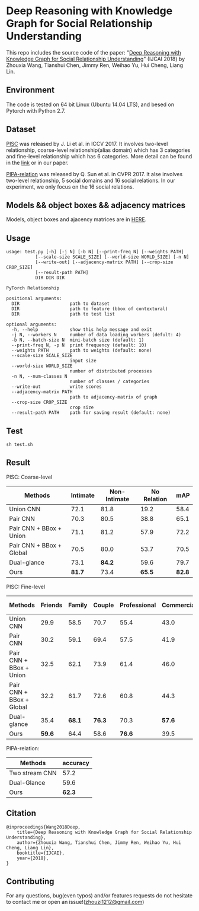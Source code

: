 # Deep Reasoning with Knowledge Graph for Social Relationship Understanding

This repo includes the source code of the paper: "[Deep Reasoning with Knowledge Graph for Social Relationship Understanding](https://arxiv.org/abs/1807.00504)" (IJCAI 2018) by Zhouxia Wang, Tianshui Chen, Jimmy Ren, Weihao Yu, Hui Cheng, Liang Lin.

## Environment

The code is tested on 64 bit Linux (Ubuntu 14.04 LTS), and besed on Pytorch with Python 2.7.

## Dataset
[PISC](https://zenodo.org/record/1059155#.WznPu_F97CI) was released by J. Li et al. in ICCV 2017. It involves two-level relationship, coarse-level relationship(alias domain) which has 3 categories and fine-level relationship which has 6 categories. More detail can be found in the [link](https://zenodo.org/record/1059155#.WznPu_F97CI) or in our paper.

[PIPA-relation](https://www.mpi-inf.mpg.de/departments/computer-vision-and-multimodal-computing/research/human-activity-recognition/social-relation-recognition/) was released by Q. Sun et al. in CVPR 2017. It alse involves two-level relationship, 5 social domains and 16 social relations. In our experiment, we only focus on the 16 social relations.

## Models && object boxes && adjacency matrices
Models, object boxes and ajacency matrices are in [HERE](https://pan.baidu.com/s/13tvWT5FmfvIFaBRE9nq1WQ).

## Usage
    usage: test.py [-h] [-j N] [-b N] [--print-freq N] [--weights PATH]
               [--scale-size SCALE_SIZE] [--world-size WORLD_SIZE] [-n N]
               [--write-out] [--adjacency-matrix PATH] [--crop-size CROP_SIZE]
               [--result-path PATH]
               DIR DIR DIR

    PyTorch Relationship

    positional arguments:
      DIR                   path to dataset
      DIR                   path to feature (bbox of contextural)
      DIR                   path to test list

    optional arguments:
      -h, --help            show this help message and exit
      -j N, --workers N     number of data loading workers (defult: 4)
      -b N, --batch-size N  mini-batch size (default: 1)
      --print-freq N, -p N  print frequency (default: 10)
      --weights PATH        path to weights (default: none)
      --scale-size SCALE_SIZE
                            input size
      --world-size WORLD_SIZE
                            number of distributed processes
      -n N, --num-classes N
                            number of classes / categories
      --write-out           write scores
      --adjacency-matrix PATH
                            path to adjacency-matrix of graph
      --crop-size CROP_SIZE
                            crop size
      --result-path PATH    path for saving result (default: none)

## Test

    sh test.sh
    
## Result

PISC: Coarse-level

Methods|Intimate|Non-Intimate|No Relation|mAP
-|-|-|-|-
Union CNN  | 72.1 | 81.8 | 19.2| 58.4
Pair CNN  | 70.3 | 80.5 | 38.8 | 65.1
Pair CNN + BBox + Union  | 71.1 | 81.2 | 57.9 | 72.2
Pair CNN + BBox + Global | 70.5 | 80.0 | 53.7 | 70.5
Dual-glance | 73.1 | **84.2** | 59.6 | 79.7 | 35.4 | 79.7
Ours | **81.7** | 73.4 | **65.5** | **82.8**

PISC: Fine-level

Methods|Friends|Family|Couple|Professional|Commercial|No Relation|mAP
-|-|-|-|-|-|-|-
Union CNN | 29.9 | 58.5 | 70.7 | 55.4 | 43.0 | 19.6 | 43.5
Pair CNN  | 30.2 | 59.1 | 69.4 | 57.5 | 41.9 | 34.2 | 48.2
Pair CNN + BBox + Union  | 32.5 | 62.1 | 73.9 | 61.4 | 46.0 | 52.1 | 56.9
Pair CNN + BBox + Global | 32.2 | 61.7 | 72.6 | 60.8 | 44.3 | 51.0 | 54.6
Dual-glance | 35.4 | **68.1** | **76.3** | 70.3 | **57.6** | 60.9 | 63.2
Ours | **59.6** | 64.4 | 58.6 | **76.6** | 39.5 | **67.7** | **68.7**

PIPA-relation: 

Methods   | accuracy 
-|-
Two stream CNN | 57.2
Dual-Glance | 59.6 
Ours  | **62.3**

## Citation
    @inproceedings{Wang2018Deep,
        title={Deep Reasoning with Knowledge Graph for Social Relationship Understanding},
        author={Zhouxia Wang, Tianshui Chen, Jimmy Ren, Weihao Yu, Hui Cheng, Liang Lin},
        booktitle={IJCAI},
        year={2018},
    }

## Contributing
For any questions, bug(even typos) and/or features requests do not hesitate to contact me or open an issue!(zhouzi1212@gmail.com)
